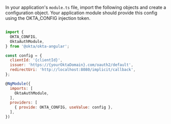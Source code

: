 In your application's `module.ts` file, import the following objects and create a configuration object. Your application module should provide this config using the OKTA_CONFIG injection token.

```javascript

import {
  OKTA_CONFIG,
  OktaAuthModule,
} from '@okta/okta-angular';

const config = {
  clientId: '{clientId}',
  issuer: 'https://{yourOktaDomain}.com/oauth2/default',
  redirectUri: 'http://localhost:8080/implicit/callback',
};

@NgModule({
  imports: [
    OktaAuthModule,
  ],
  providers: [
    { provide: OKTA_CONFIG, useValue: config },
  ],
})


```